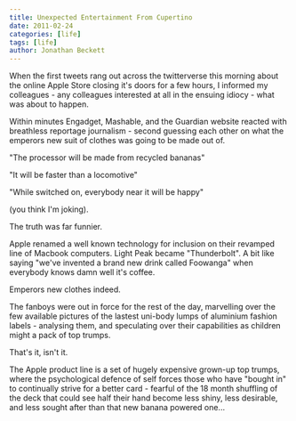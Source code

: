 ```yaml
---
title: Unexpected Entertainment From Cupertino
date: 2011-02-24
categories: [life]
tags: [life]
author: Jonathan Beckett
---
```


When the first tweets rang out across the twitterverse this morning about the online Apple Store closing it's doors for a few hours, I informed my colleagues - any colleagues interested at all in the ensuing idiocy - what was about to happen.

Within minutes Engadget, Mashable, and the Guardian website reacted with breathless reportage journalism - second guessing each other on what the emperors new suit of clothes was going to be made out of.

"The processor will be made from recycled bananas"

"It will be faster than a locomotive"

"While switched on, everybody near it will be happy"

(you think I'm joking).

The truth was far funnier.

Apple renamed a well known technology for inclusion on their revamped line of Macbook computers. Light Peak became "Thunderbolt". A bit like saying "we've invented a brand new drink called Foowanga" when everybody knows damn well it's coffee.

Emperors new clothes indeed.

The fanboys were out in force for the rest of the day, marvelling over the few available pictures of the lastest uni-body lumps of aluminium fashion labels - analysing them, and speculating over their capabilities as children might a pack of top trumps.

That's it, isn't it.

The Apple product line is a set of hugely expensive grown-up top trumps, where the psychological defence of self forces those who have "bought in" to continually strive for a better card - fearful of the 18 month shuffling of the deck that could see half their hand become less shiny, less desirable, and less sought after than that new banana powered one...